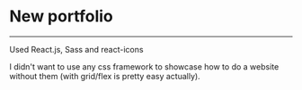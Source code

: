 # **New portfolio**

---

Used React.js, Sass and react-icons

I didn't want to use any css framework to showcase how to do a website without them (with grid/flex is pretty easy actually).
